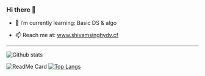### Hi there 👋
- 🌱 I’m currently learning: Basic DS & algo

- 📫 Reach me at:            www.shivamsinghydv.cf

___________________________________________________

![Github stats](https://github-readme-stats.vercel.app/api?username=shivamsinghydv)

![ReadMe Card](https://github-readme-stats.vercel.app/api/pin/?username=shivamsinghydv&repo=dev-portfolio)
[![Top Langs](https://github-readme-stats.vercel.app/api/top-langs/?username=shivamsinghydv&layout=compact)](https://github.com/shivamsinghydv/shivamsinghydv)
<!--
**shivamsinghydv/shivamsinghydv** is a ✨ _special_ ✨ repository because its `README.md` (this file) appears on your GitHub profile.

Here are some ideas to get you started:

- 🔭 I’m currently working on ...
- 🌱 I’m currently learning ...
- 👯 I’m looking to collaborate on ...
- 🤔 I’m looking for help with ...
- 💬 Ask me about ...
- 📫 How to reach me: ...
- 😄 Pronouns: ...
- ⚡ Fun fact: ...
-->
